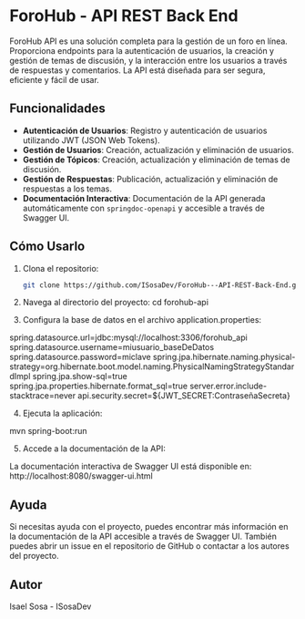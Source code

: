 <h1> ForoHub - API REST Back End</h1>

ForoHub API es una solución completa para la gestión de un foro en línea. Proporciona endpoints para la autenticación de usuarios, 
la creación y gestión de temas de discusión, y la interacción entre los usuarios a través de respuestas y comentarios. 
La API está diseñada para ser segura, eficiente y fácil de usar.

<h2>Funcionalidades</h2> 

- **Autenticación de Usuarios**: Registro y autenticación de usuarios utilizando JWT (JSON Web Tokens).
- **Gestión de Usuarios**: Creación, actualización y eliminación de usuarios.
- **Gestión de Tópicos**: Creación, actualización y eliminación de temas de discusión.
- **Gestión de Respuestas**: Publicación, actualización y eliminación de respuestas a los temas.
- **Documentación Interactiva**: Documentación de la API generada automáticamente con `springdoc-openapi` y accesible a través de Swagger UI.

<h2>Cómo Usarlo</h2>

1. Clona el repositorio:
   ```bash
   git clone https://github.com/ISosaDev/ForoHub---API-REST-Back-End.git
2. Navega al directorio del proyecto:
cd forohub-api

3. Configura la base de datos en el archivo application.properties:

spring.datasource.url=jdbc:mysql://localhost:3306/forohub_api
spring.datasource.username=miusuario_baseDeDatos
spring.datasource.password=miclave
spring.jpa.hibernate.naming.physical-strategy=org.hibernate.boot.model.naming.PhysicalNamingStrategyStandardImpl
spring.jpa.show-sql=true
spring.jpa.properties.hibernate.format_sql=true
server.error.include-stacktrace=never
api.security.secret=${JWT_SECRET:ContraseñaSecreta}

4. Ejecuta la aplicación:

mvn spring-boot:run

5. Accede a la documentación de la API:

La documentación interactiva de Swagger UI está disponible en:
http://localhost:8080/swagger-ui.html

<h2>Ayuda</h2> 
Si necesitas ayuda con el proyecto, puedes encontrar más información en la documentación de la API accesible a través de Swagger UI. También puedes abrir un issue en el repositorio de GitHub o contactar a los autores del proyecto.

<h2> Autor</h2>

Isael Sosa - ISosaDev
